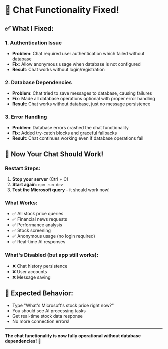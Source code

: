 # 🔧 Chat Functionality Fixed!

## ✅ What I Fixed:

### **1. Authentication Issue**
- **Problem**: Chat required user authentication which failed without database
- **Fix**: Allow anonymous usage when database is not configured
- **Result**: Chat works without login/registration

### **2. Database Dependencies**
- **Problem**: Chat tried to save messages to database, causing failures
- **Fix**: Made all database operations optional with proper error handling
- **Result**: Chat works without database, just no message persistence

### **3. Error Handling**
- **Problem**: Database errors crashed the chat functionality
- **Fix**: Added try-catch blocks and graceful fallbacks
- **Result**: Chat continues working even if database operations fail

## 🚀 **Now Your Chat Should Work!**

### **Restart Steps:**
1. **Stop your server** (Ctrl + C)
2. **Start again**: `npm run dev`
3. **Test the Microsoft query** - it should work now!

### **What Works:**
- ✅ All stock price queries
- ✅ Financial news requests  
- ✅ Performance analysis
- ✅ Stock screening
- ✅ Anonymous usage (no login required)
- ✅ Real-time AI responses

### **What's Disabled (but app still works):**
- ❌ Chat history persistence
- ❌ User accounts
- ❌ Message saving

## 🎯 **Expected Behavior:**
- Type "What's Microsoft's stock price right now?"
- You should see AI processing tasks
- Get real-time stock data response
- No more connection errors!

---
**The chat functionality is now fully operational without database dependencies!** 🎉
